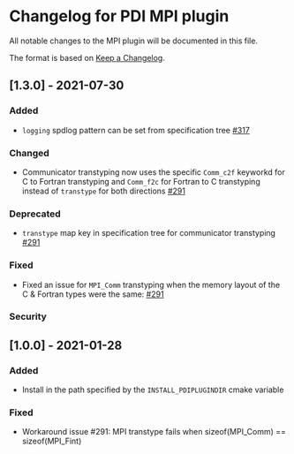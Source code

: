 # Changelog for PDI MPI plugin
All notable changes to the MPI plugin will be documented in this file.

The format is based on [Keep a Changelog](https://keepachangelog.com/en/1.0.0/).


## [1.3.0] - 2021-07-30

### Added
* `logging` spdlog pattern can be set from specification tree
  [#317](https://gitlab.maisondelasimulation.fr/pdidev/pdi/-/issues/317)

### Changed
* Communicator transtyping now uses the specific `Comm_c2f` keyworkd for C to
  Fortran transtyping and `Comm_f2c` for Fortran to C transtyping instead of 
  `transtype` for both directions
  [#291](https://gitlab.maisondelasimulation.fr/pdidev/pdi/-/issues/291)

### Deprecated
* `transtype` map key in specification tree for communicator transtyping
  [#291](https://gitlab.maisondelasimulation.fr/pdidev/pdi/-/issues/291)

### Fixed
* Fixed an issue for `MPI_Comm` transtyping when the memory layout of the C &
  Fortran types were the same:
  [#291](https://gitlab.maisondelasimulation.fr/pdidev/pdi/-/issues/291)

### Security


## [1.0.0] - 2021-01-28

### Added
* Install in the path specified by the `INSTALL_PDIPLUGINDIR` cmake variable

### Fixed
* Workaround issue #291: MPI transtype fails when sizeof(MPI_Comm) == sizeof(MPI_Fint)
